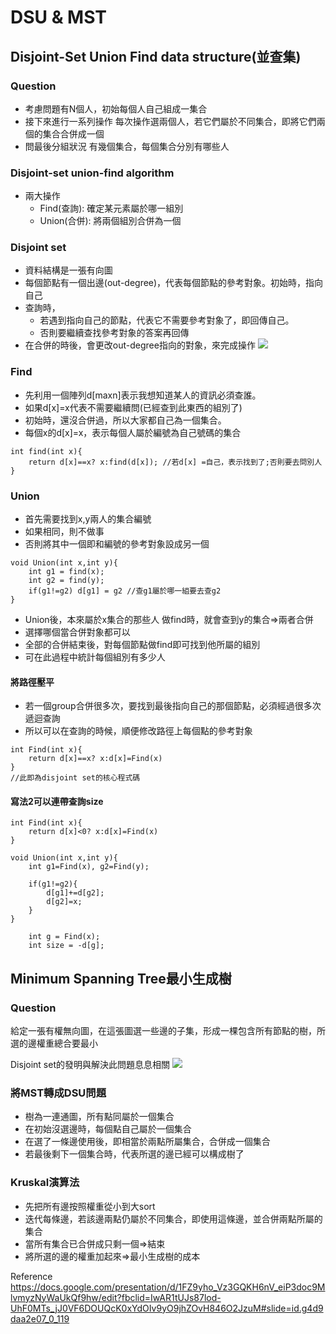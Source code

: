 # DSU & MST

## Disjoint-Set Union Find data structure(並查集)

### Question
+ 考慮問題有N個人，初始每個人自己組成一集合
+ 接下來進行一系列操作
  每次操作選兩個人，若它們屬於不同集合，即將它們兩個的集合合併成一個
+ 問最後分組狀況
  有幾個集合，每個集合分別有哪些人

### Disjoint-set union-find algorithm
+ 兩大操作
  + Find(查詢): 確定某元素屬於哪一組別
  + Union(合併): 將兩個組別合併為一個

### Disjoint set
+ 資料結構是一張有向圖
+ 每個節點有一個出邊(out-degree)，代表每個節點的參考對象。初始時，指向自己
+ 查詢時，
  + 若遇到指向自己的節點，代表它不需要參考對象了，即回傳自己。
  + 否則要繼續查找參考對象的答案再回傳
+ 在合併的時後，會更改out-degree指向的對象，來完成操作
![](https://i.imgur.com/vYpgrNX.png)

### Find
+ 先利用一個陣列d[maxn]表示我想知道某人的資訊必須查誰。
+ 如果d[x]=x代表不需要繼續問(已經查到此東西的組別了)
+ 初始時，還沒合併過，所以大家都自己為一個集合。
+ 每個x的d[x]=x，表示每個人屬於編號為自己號碼的集合

```
int find(int x){
    return d[x]==x? x:find(d[x]); //若d[x] =自己，表示找到了;否則要去問別人
}
```

### Union
+ 首先需要找到x,y兩人的集合編號
+ 如果相同，則不做事
+ 否則將其中一個即和編號的參考對象設成另一個
```
void Union(int x,int y){
    int g1 = find(x);
    int g2 = find(y);
    if(g1!=g2) d[g1] = g2 //查g1屬於哪一組要去查g2
}
```
+ Union後，本來屬於x集合的那些人 做find時，就會查到y的集合=>兩者合併
+ 選擇哪個當合併對象都可以
+ 全部的合併結束後，對每個節點做find即可找到他所屬的組別
+ 可在此過程中統計每個組別有多少人
#### 將路徑壓平
+ 若一個group合併很多次，要找到最後指向自己的那個節點，必須經過很多次遞迴查詢
+ 所以可以在查詢的時候，順便修改路徑上每個點的參考對象
```
int Find(int x){
    return d[x]==x? x:d[x]=Find(x)
}
//此即為disjoint set的核心程式碼
```
#### 寫法2可以連帶查詢size
```
int Find(int x){
    return d[x]<0? x:d[x]=Find(x)
}
```

```
void Union(int x,int y){
    int g1=Find(x), g2=Find(y);
    
    if(g1!=g2){
        d[g1]+=d[g2];
        d[g2]=x;
    }
}
```

```
    int g = Find(x);
    int size = -d[g];
```
## Minimum Spanning Tree最小生成樹

### Question
給定一張有權無向圖，在這張圖選一些邊的子集，形成一棵包含所有節點的樹，所選的邊權重總合要最小

Disjoint set的發明與解決此問題息息相關
![](https://i.imgur.com/3XOskYa.png)

### 將MST轉成DSU問題
+ 樹為一連通圖，所有點同屬於一個集合
+ 在初始沒選邊時，每個點自己屬於一個集合
+ 在選了一條邊使用後，即相當於兩點所屬集合，合併成一個集合
+ 若最後剩下一個集合時，代表所選的邊已經可以構成樹了

### Kruskal演算法
+ 先把所有邊按照權重從小到大sort
+ 迭代每條邊，若該邊兩點仍屬於不同集合，即使用這條邊，並合併兩點所屬的集合
+ 當所有集合已合併成只剩一個=>結束
+ 將所選的邊的權重加起來=>最小生成樹的成本

Reference
https://docs.google.com/presentation/d/1FZ9yho_Vz3GQKH6nV_eiP3doc9MlvmyzNyWaUkQf9hw/edit?fbclid=IwAR1tUJs87lod-UhF0MTs_jJ0VF6DOUQcK0xYdOIv9yO9jhZOvH846O2JzuM#slide=id.g4d9daa2e07_0_119